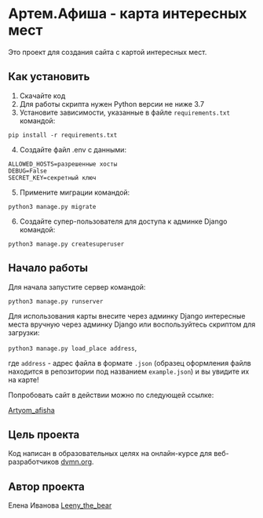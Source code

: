 # Артем.Афиша - карта интересных мест 
Это проект для создания сайта с картой интересных мест. 

## Как установить

1. Скачайте код
2. Для работы скрипта нужен Python версии не ниже 3.7
3. Установите зависимости, указанные в файле ``requirements.txt`` командой:

 ```pip install -r requirements.txt```
 
4. Создайте файл .env с данными:

```
ALLOWED_HOSTS=разрешенные хосты
DEBUG=False
SECRET_KEY=секретный ключ 
```
5. Примените миграции командой:

```python3 manage.py migrate```

6. Создайте супер-пользователя для доступа к админке Django командой:

```python3 manage.py createsuperuser```


## Начало работы

Для начала запустите сервер командой:

```python3 manage.py runserver```

Для использования карты внесите через админку Django интересные места вручную через админку Django или воспользуйтесь скриптом для загрузки:

```python3 manage.py load_place address```, 

где ``address`` - адрес файла в формате ``.json`` (образец оформления файлв находится в репозитории под названием ``example.json``) и вы увидите их на карте!

Попробовать сайт в действии можно по следующей ссылке:

[Artyom_afisha](http://leenythebear.pythonanywhere.com/)

## Цель проекта

Код написан в образовательных целях на онлайн-курсе для веб-разработчиков [dvmn.org](https://dvmn.org/).

## Автор проекта

Елена Иванова [Leeny_the_bear](https://github.com/leenythebear)
